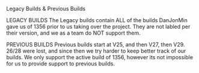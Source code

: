 Legacy Builds & Previous Builds

LEGACY BUILDS
The Legacy builds contain ALL of the builds DanJonMin gave us of 1356 prior to us taking over the project. They are not labled per their version, and we as a team do NOT support them.

PREVIOUS BUILDS
Previous builds start at V25, and then V27, then V29. 26/28 were lost, and since then we try harder to keep better track of our builds. We only support the active build of 1356, however its not impossible for us to provide support to previous builds.
